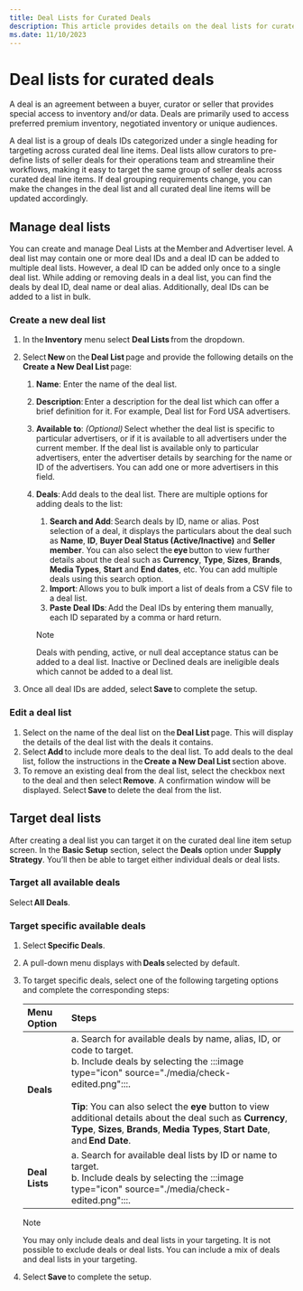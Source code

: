```yaml
---
title: Deal Lists for Curated Deals
description: This article provides details on the deal lists for curated deals. A deal list is a group of deal IDs categorized for targeting across curated deal line items.
ms.date: 11/10/2023
---
```


# Deal lists for curated deals

A deal is an agreement between a buyer, curator or seller that provides special access to inventory and/or data. Deals are primarily used to access preferred premium inventory, negotiated inventory or unique audiences.

A deal list is a group of deals IDs categorized under a single heading for targeting across curated deal line items. Deal lists allow curators to pre-define lists of seller deals for their operations team and streamline their workflows, making it easy to target the same group of seller deals across curated deal line items. If deal grouping requirements change, you can make the changes in the deal list and all curated deal line items will be updated accordingly.

## Manage deal lists

You can create and manage Deal Lists at the Member and Advertiser level. A deal list may contain one or more deal IDs and a deal ID can be added to multiple deal lists. However, a deal ID can be added only once to a single deal list. While adding or removing deals in a deal list, you can find the deals by deal ID, deal name or deal alias. Additionally, deal IDs can be added to a list in bulk.

### Create a new deal list

1. In the **Inventory** menu select **Deal Lists** from the dropdown.
1. Select **New** on the **Deal List** page and provide the following details on the **Create a New Deal List** page:
    1. **Name**: Enter the name of the deal list.
    1. **Description**: Enter a description for the deal list which can offer a brief definition for it. For example, Deal list for Ford USA advertisers.
    1. **Available to**: *(Optional)* Select whether the deal list is specific to particular advertisers, or if it is available to all advertisers under the current member. If the deal list is available only to particular advertisers, enter the advertiser details by searching for the name or ID of the advertisers. You can add one or more advertisers in this field.
    1. **Deals**: Add deals to the deal list. There are multiple options for adding deals to the list:
        1. **Search and Add**: Search deals by ID, name or alias. Post selection of a deal, it displays the particulars about the deal such as **Name**, **ID**, **Buyer Deal Status (Active/Inactive)** and **Seller member**. You can also select the **eye** button to view further details about the deal such as **Currency**, **Type**, **Sizes**, **Brands**, **Media Types**, **Start** and **End dates**, etc. You can add multiple deals using this search option.
        1. **Import**: Allows you to bulk import a list of deals from a CSV file to a deal list.
        1. **Paste Deal IDs**: Add the Deal IDs by entering them manually, each ID separated by a comma or hard return.

        > [!NOTE]
        > Deals with pending, active, or null deal acceptance status can be added to a deal list. Inactive or Declined deals are ineligible deals which cannot be added to a deal list.

1. Once all deal IDs are added, select **Save** to complete the setup.

### Edit a deal list

1. Select on the name of the deal list on the **Deal List** page. This will display the details of the deal list with the deals it contains.
1. Select **Add** to include more deals to the deal list. To add deals to the deal list, follow the instructions in the **Create a New Deal List** section above.
1. To remove an existing deal from the deal list, select the checkbox next to the deal and then select **Remove**. A confirmation window will be displayed. Select **Save** to delete the deal from the list.

## Target deal lists

After creating a deal list you can target it on the curated deal line item setup screen. In the **Basic Setup** section, select the **Deals** option under **Supply Strategy**. You’ll then be able to target either individual deals or deal lists.

### Target all available deals

Select **All Deals**.

### Target specific available deals

1. Select **Specific Deals**.
1. A pull-down menu displays with **Deals** selected by default.
1. To target specific deals, select one of the following targeting options and complete the corresponding steps:

    | Menu Option | Steps |
    |:---|:---|
    | **Deals** | a. Search for available deals by name, alias, ID, or code to target.<br>b. Include deals by selecting the :::image type="icon" source="./media/check-edited.png":::.<br><br> **Tip**: You can also select the **eye** button to view additional details about the deal such as **Currency**, **Type**, **Sizes**, **Brands**, **Media Types**, **Start Date**, and **End Date**. |
    | **Deal Lists** | a. Search for available deal lists by ID or name to target.<br> b. Include deals by selecting the :::image type="icon" source="./media/check-edited.png":::. |

   > [!NOTE]
   > You may only include deals and deal lists in your targeting. It is not possible to exclude deals or deal lists. You can include a mix of deals and deal lists in your targeting.
1. Select **Save** to complete the setup.
